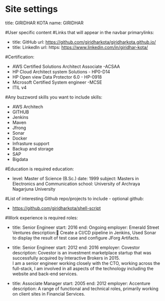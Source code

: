 # Site settings
title: GIRIDHAR KOTA
name: GIRIDHAR

#User specific content
#Links that will appear in the navbar
primarylinks:
 
 - title: GitHub
   url: https://github.com/giridharkota/giridharkota.github.io/
 - title: LinkedIn
   url: https: https://www.linkedin.com/in/giridhar-kota/
   
#Certification:
  -	AWS Certified Solutions Architect Associate -ACSAA
  - HP Cloud Architect system Solutions - HP0-D14 
  - HP Open view Data Protector 6.0 - HP-0918 
  - Microsoft Certified System engineer -MCSE
  - ITIL v4

#Any buzzword skills you want to include
skills:
 - AWS Architech
 - GITHUB
 - Jenkins
 - Maven
 - Jfrong
 - Sonar
 - Docker
 - Infrasture support 
 - Backup and storage
 - SAP
 - Bigdata
  
#Education is required
education:
 - level: Master of Science (B.Sc.)
   date: 1999
   subject: Masters in Electronics and Communication 
   school: University of Archraya Nagarjuna University

#List of interesting Github repo/projects to include - optional
github:
 - https://github.com/giridharkota/shell-script
 
 #Work experience is required
roles:
 - title: Senior Engineer
   start: 2016
   end: Ongoing
   employer: Emerald Street Ventures
   description:	 Create a CI/CD pipeline in Jenkins, Used Sonar to display the result of test case and configure JForg Artifacts.
   
 - title: Senior Engineer
   start: 2012
   end: 2016
   employer: Covestor
   description: Covestor is an investment marketplace startup that was successfully acquired by Interactive Brokers in 2015. <br/> I am a senior engineer working closely with the CTO, working across the full-stack, I am involved in all aspects of the technology including the website and back-end services.
 - title: Associate Manager
   start: 2005
   end: 2012
   employer: Accenture
   description: A range of functional and technical roles, primarily working on client sites in Financial Services.



 
